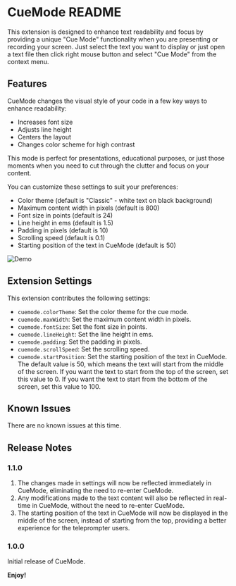 # CueMode README

This extension is designed to enhance text readability and focus by providing a unique "Cue Mode" functionality when you are presenting or recording your screen. Just select the text you want to display or just open a text file then click right mouse button and select "Cue Mode" from the context menu. 

## Features

CueMode changes the visual style of your code in a few key ways to enhance readability:

* Increases font size
* Adjusts line height
* Centers the layout
* Changes color scheme for high contrast

This mode is perfect for presentations, educational purposes, or just those moments when you need to cut through the clutter and focus on your content.

You can customize these settings to suit your preferences:

* Color theme (default is "Classic" - white text on black background)
* Maximum content width in pixels (default is 800)
* Font size in points (default is 24)
* Line height in ems (default is 1.5)
* Padding in pixels (default is 10)
* Scrolling speed (default is 0.1)
* Starting position of the text in CueMode (default is 50)

![Demo](./images/demo.gif)


## Extension Settings

This extension contributes the following settings:

* `cuemode.colorTheme`: Set the color theme for the cue mode.
* `cuemode.maxWidth`: Set the maximum content width in pixels.
* `cuemode.fontSize`: Set the font size in points.
* `cuemode.lineHeight`: Set the line height in ems.
* `cuemode.padding`: Set the padding in pixels.
* `cuemode.scrollSpeed`: Set the scrolling speed.
* `cuemode.startPosition`: Set the starting position of the text in CueMode. The default value is 50, which means the text will start from the middle of the screen. If you want the text to start from the top of the screen, set this value to 0. If you want the text to start from the bottom of the screen, set this value to 100.

## Known Issues

There are no known issues at this time. 

## Release Notes

### 1.1.0

1. The changes made in settings will now be reflected immediately in CueMode, eliminating the need to re-enter CueMode.
2. Any modifications made to the text content will also be reflected in real-time in CueMode, without the need to re-enter CueMode.
3. The starting position of the text in CueMode will now be displayed in the middle of the screen, instead of starting from the top, providing a better experience for the teleprompter users.

### 1.0.0

Initial release of CueMode.


**Enjoy!**
